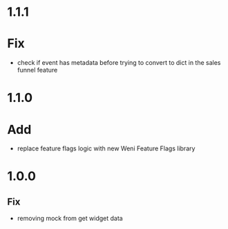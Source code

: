 # 1.1.1
# Fix
  - check if event has metadata before trying to convert to dict
    in the sales funnel feature

# 1.1.0
# Add
  - replace feature flags logic with new Weni Feature Flags library

# 1.0.0
## Fix
  - removing mock from get widget data